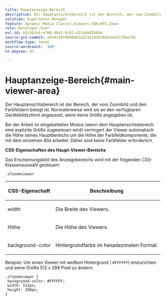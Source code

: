 ```yaml
---
title: Hauptanzeige-Bereich
description: Der Hauptansichtsbereich ist der Bereich, der vom Zoombild und den Farbfeldern belegt ist. Normalerweise wird sie an den verfügbaren Gerätebildschirm angepasst, wenn keine Größe angegeben ist.
solution: Experience Manager
feature: Dynamic Media Classic,Viewers,SDK/API,Zoom
role: Developer,User
exl-id: 62cbb3e6-e766-40a3-9c01-d22ade82b604
source-git-commit: a919130f0940d81a221b79563b6b3e41533ba788
workflow-type: tm+mt
source-wordcount: '169'
ht-degree: 0%

---
```


# Hauptanzeige-Bereich{#main-viewer-area}

Der Hauptansichtsbereich ist der Bereich, der vom Zoombild und den Farbfeldern belegt ist. Normalerweise wird sie an den verfügbaren Gerätebildschirm angepasst, wenn keine Größe angegeben ist.

<!--<a id="section_061E550C1C1D4DB2BD663A898895B38C"></a>-->

Bei der Arbeit im eingebetteten Modus (wenn dem Hauptansichtsbereich eine explizite Größe zugewiesen wird) verringert der Viewer automatisch die Höhe seines Hauptbereichs um die Höhe der Farbfeldkomponente, die mit dem einzelnen Bild arbeitet. Daher sind keine Farbfelder erforderlich.

**CSS-Eigenschaften des Haupt-Viewer-Bereichs**

Das Erscheinungsbild des Anzeigebereichs wird mit der folgenden CSS-Klassenauswahl gesteuert:

```
.s7zoomviewer
```

<table id="table_94EE3F5BBE4547C0B4943471CEE7EDE4"> 
 <thead> 
  <tr> 
   <th colname="col1" class="entry"> <p> CSS-Eigenschaft </p> </th> 
   <th colname="col2" class="entry"> <p>Beschreibung </p> </th> 
  </tr> 
 </thead>
 <tbody> 
  <tr> 
   <td colname="col1"> <p> <span class="codeph"> width </span> </p> </td> 
   <td colname="col2"> <p>Die Breite des Viewers. </p> </td> 
  </tr> 
  <tr> 
   <td colname="col1"> <p> <span class="codeph"> Höhe </span> </p> </td> 
   <td colname="col2"> <p>Die Höhe des Viewers. </p> </td> 
  </tr> 
  <tr> 
   <td colname="col1"> <p> <span class="codeph"> background-color </span> </p> </td> 
   <td colname="col2"> <p> Hintergrundfarbe im hexadezimalen Format. </p> </td> 
  </tr> 
 </tbody> 
</table>

Beispiel: Um einen Viewer mit weißem Hintergrund ( `#FFFFFF`) einzurichten und seine Größe 512 x 288 Pixel zu ändern.

```
.s7zoomviewer { 
 background-color: #FFFFFF; 
 width: 512px; 
 height: 288px;  
}
```
